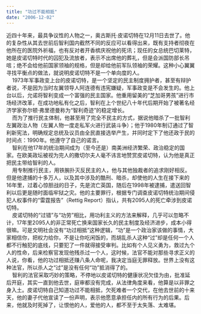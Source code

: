 ```yaml
---
title: "功过不能相抵"
date: "2006-12-02"
---
```


近四十年来，最具争议性的人物之一，奥古斯托·皮诺切特在12月11日去世了。他的复杂性从其去世前后智利国内截然不同的反应可以看得出来，既有支持者彻夜在他所在的医院外祈福，也有反对者开香槟庆祝他的死讯；现任的女总统巴切莱特，她是皮诺切特时代的囚犯及流放者，表示不出席他的葬礼，但是会派国防部长吊唁；绝不会给他前国家领袖的规格，但是却给他前军队领袖的荣耀。这种小心翼翼寻找平衡点的做法，就说明皮诺切特不是一个单向度的人。  
    1973年军事政变上台的皮诺切特，是一个坚定的民主制度拥护者，甚至有辩护者说，不是因为当时左翼领导人阿连德有违宪嫌疑，军事政变是不会发生的。他上台以后，允诺将智利变成一个富强的民主国家。他重用留美的“芝加哥男孩”进行市场经济改革，在成功地私有化之后，智利在上个世纪八十年代后期开始了被著名经济学家弥尔顿·弗里德曼称为“智利奇迹”的稳定增长。  
    而为了推行民主体制，他甚至用了完全不民主的方式，据说他暗杀了一批智利左翼政治人物（左翼人物一度走私军火进行武装斗争）；他于1980年制订通过了智利新宪法，明确规定总统及议员由全民直接选举产生，并同时定下了他还政于民的时间点：1990年。他遵守了自己的诺言。  
    智利在他17年的统治期间成为（至今还是）南美洲经济繁荣、政治稳定的国家。在欧美政坛被视为完人的撒切尔夫人毫不讳言地赞赏皮诺切特，认为他是真正把民主带给智利的人。  
    用专制推行民主，用铁腕扑灭反民主的人，他与其他独裁者的追求刚好相反。但是他逮捕的十多万人，以及其中涉及的酷刑、暗杀，却使他的人生在接下来的16年里，过着心惊胆战的日子，先是流亡英国，随后在1998年被逮捕，遣送回智利以后更是随时面临牢狱之灾。他的主要罪行，根据专门调查皮诺切特统治期间侵犯人权事件的“雷霆报告”（Rettig Report）指认，共有2095人的死亡牵涉到皮诺切特。  
    皮诺切特的“过错”与“功劳”相比，用功利主义的方法来解释，几乎可以忽略不计，17年里2095人的非正常死亡换来国家长久的民主制度及经济进步，成本小得很嘛。可是文明社会没有“功过相抵”这种逻辑，“功”是一个政治家该做的事情，大家相信你，把权力给你，不是让你吃闲饭的，而胡乱杀人这种“过”却是任何一个人都不行触犯的底线，只要犯了一件就得接受审判。比如有个人见义勇为，救过九个人的性命，后来检察官发现他残杀过一个人，这时候，法官不能对那些寻求正义的人说，你看，他的功过相抵还赚八条人命呢，我决定当庭无罪释放。世界上没有这种法官，所以杀人之“过”是没有任何“功”抵消得了的。  
    智利的法官采取巧妙的策略，不停地以皮诺切特的健康状况欠佳为由，批准延后开庭，其实一直到他去世，庭审都没有完成，从法律角度来看，他算是以非罪之身入土。皮诺切特自己知道功过不能相抵，欠死难者一个交代，在他去世前的十来天，他的妻子代他宣读了一份声明，表示他愿意承担任内的所有行为的后果。后来，他就及时死掉了，让恨他的人，爱他的人，都不至于太失落、太难堪。
